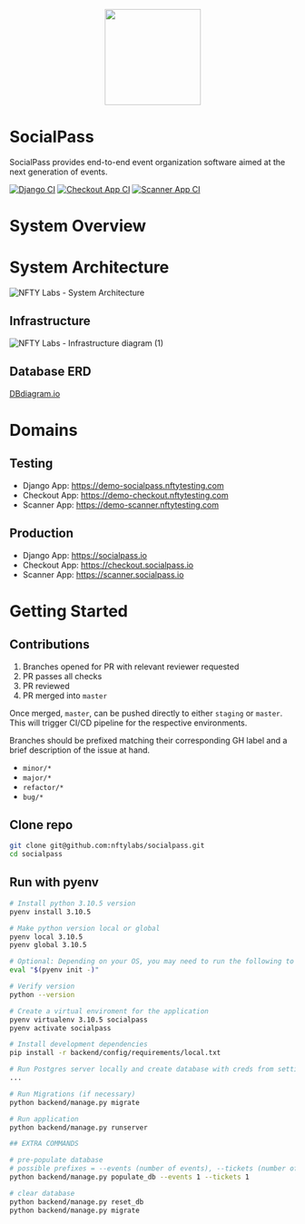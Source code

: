 <p align="center">
<img align="center" width="169" height="169" src="https://res.cloudinary.com/nfty-labs/image/upload/v1652735850/SocialPass-Icon_eanblz.svg"/>
</p>

# SocialPass
SocialPass provides end-to-end event organization software aimed at the next generation of events.

[![Django CI](https://github.com/SPTech-Group/socialpass/actions/workflows/django.yml/badge.svg)](https://github.com/SPTech-Group/socialpass/actions/workflows/django.yml)
[![Checkout App CI](https://github.com/SPTech-Group/socialpass/actions/workflows/eventportal.yml/badge.svg)](https://github.com/SPTech-Group/socialpass/actions/workflows/eventportal.yml)
[![Scanner App CI](https://github.com/SPTech-Group/socialpass/actions/workflows/scanner-app.yml/badge.svg)](https://github.com/SPTech-Group/socialpass/actions/workflows/scanner-app.yml)

# System Overview
# System Architecture
![NFTY Labs - System Architecture](https://user-images.githubusercontent.com/5043263/190167231-c711b042-05bf-4fe6-8ca3-308ab73163d3.jpg)

## Infrastructure
![NFTY Labs - Infrastructure diagram (1)](https://user-images.githubusercontent.com/5043263/190232728-6f39d60b-b8e0-4c74-9d94-2e38a41ad8e3.jpg)

## Database ERD
[DBdiagram.io](https://dbdiagram.io/d/6321f1240911f91ba5ae16a2)

# Domains
## Testing
- Django App: https://demo-socialpass.nftytesting.com
- Checkout App: https://demo-checkout.nftytesting.com
- Scanner App: https://demo-scanner.nftytesting.com

## Production
- Django App: https://socialpass.io
- Checkout App: https://checkout.socialpass.io
- Scanner App: https://scanner.socialpass.io


# Getting Started
## Contributions
1. Branches opened for PR with relevant reviewer requested
2. PR passes all checks
2. PR reviewed
3. PR merged into `master`

Once merged, `master`, can be pushed directly to either `staging` or `master`.
This will trigger CI/CD pipeline for the respective environments.

Branches should be prefixed matching their corresponding GH label and a brief description of the issue at hand.
- `minor/*`
- `major/*`
- `refactor/*`
- `bug/*`


## Clone repo
```bash
git clone git@github.com:nftylabs/socialpass.git
cd socialpass
```

## Run with pyenv
```bash
# Install python 3.10.5 version
pyenv install 3.10.5

# Make python version local or global
pyenv local 3.10.5
pyenv global 3.10.5

# Optional: Depending on your OS, you may need to run the following to activate pyenv
eval "$(pyenv init -)"

# Verify version
python --version

# Create a virtual enviroment for the application
pyenv virtualenv 3.10.5 socialpass
pyenv activate socialpass

# Install development dependencies
pip install -r backend/config/requirements/local.txt

# Run Postgres server locally and create database with creds from settings
...

# Run Migrations (if necessary)
python backend/manage.py migrate

# Run application
python backend/manage.py runserver


```

```bash
## EXTRA COMMANDS

# pre-populate database
# possible prefixes = --events (number of events), --tickets (number of tickets) and --user-default (create or not dummy user)
python backend/manage.py populate_db --events 1 --tickets 1

# clear database
python backend/manage.py reset_db
python backend/manage.py migrate

```
